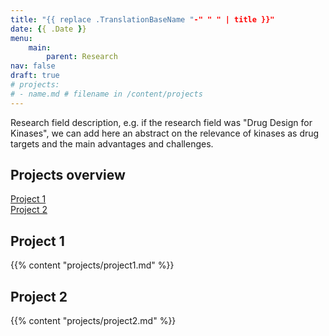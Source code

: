 ```yaml
---
title: "{{ replace .TranslationBaseName "-" " " | title }}"
date: {{ .Date }}
menu:
    main:
        parent: Research
nav: false
draft: true
# projects:
# - name.md # filename in /content/projects
---
```


Research field description, e.g. if the research field was "Drug Design for Kinases", we can add here an abstract on 
the relevance of kinases as drug targets and the main advantages and challenges.

## Projects overview 

[Project 1](#project-1) \
[Project 2](#project-2)


## Project 1

{{% content "projects/project1.md" %}}


## Project 2

{{% content "projects/project2.md" %}}
